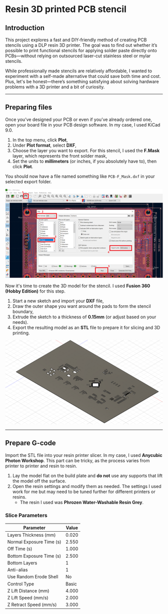 # Resin 3D printed PCB stencil

## Introduction

This project explores a fast and DIY-friendly method of creating PCB stencils using a DLP resin 3D printer. The goal was to find out whether it’s possible to print functional stencils for applying solder paste directly onto PCBs—without relying on outsourced laser-cut stainless steel or mylar stencils.

While professionally made stencils are relatively affordable, I wanted to experiment with a self-made alternative that could save both time and cost. Plus, let's be honest—there’s something satisfying about solving hardware problems with a 3D printer and a bit of curiosity.

---

## Preparing files

Once you’ve designed your PCB or even if you’ve already ordered one, open your board file in your PCB design software. In my case, I used KiCad 9.0.

1. In the top menu, click **Plot**,
2. Under **Plot format**, select **DXF**,
3. Choose the layer you want to export. For this stencil, I used the **F.Mask** layer, which represents the front solder mask,
4. Set the units to **millimeters** (or inches, if you absolutely have to), then click **Plot**.

You should now have a file named something like `PCB-F_Mask.dxf` in your selected export folder.

![KiCad settings](https://github.com/TilenTinta/Resin_printed_PCB_stencil/blob/main/Images/KiCad_settings.PNG)

Now it's time to create the 3D model for the stencil. I used **Fusion 360 (Hobby Edition)** for this step.

1. Start a new sketch and import your **DXF** file,
2. Draw the outer shape you want around the pads to form the stencil boundary,
3. Extrude the sketch to a thickness of **0.15mm** (or adjust based on your needs).
4. Export the resulting model as an **STL** file to prepare it for slicing and 3D printing.

![Fusion model](https://github.com/TilenTinta/Resin_printed_PCB_stencil/blob/main/Images/3D_model_0.15mm.PNG)

---

## Prepare G-code

Import the STL file into your resin printer slicer. In my case, I used **Anycubic Photon Workshop**. This part can be tricky, as the process varies from printer to printer and resin to resin.

1. Lay the model flat on the build plate and **do not** use any supports that lift the model off the surface.
2. Open the resin settings and modify them as needed. The settings I used work for me but may need to be tuned further for different printers or resins.
   - The resin I used was **Phrozen Water-Washable Resin Grey**.

### Slice Parameters

| Parameter                 | Value     |
|---------------------------|-----------|
| Layers Thickness (mm)     | 0.020     |
| Normal Exposure Time (s)  | 2.550     |
| Off Time (s)              | 1.000     |
| Bottom Exposure Time (s)  | 2.500     |
| Bottom Layers             | 1         |
| Anti-alias                | 1         |
| Use Random Erode Shell    | No        |
| Control Type              | Basic     |
| Z Lift Distance (mm)      | 4.000     |
| Z Lift Speed (mm/s)       | 2.000     |
| Z Retract Speed (mm/s)    | 3.000     |



